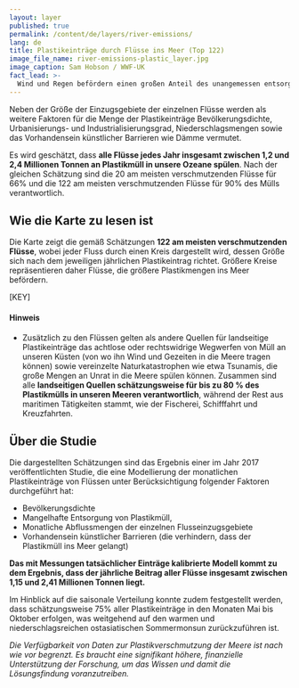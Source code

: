 ```yaml
---
layout: layer
published: true
permalink: /content/de/layers/river-emissions/
lang: de
title: Plastikeinträge durch Flüsse ins Meer (Top 122)
image_file_name: river-emissions-plastic_layer.jpg
image_caption: Sam Hobson / WWF-UK
fact_lead: >-
  Wind und Regen befördern einen großen Anteil des unangemessen entsorgten Plastikmülls in unsere Flüsse, die als bedeutende Quellen für den Plastikmüll in unseren Ozeanen gelten.
---
```


Neben der Größe der Einzugsgebiete der einzelnen Flüsse werden als weitere Faktoren für die Menge der Plastikeinträge Bevölkerungsdichte, Urbanisierungs- und Industrialisierungsgrad, Niederschlagsmengen sowie das Vorhandensein künstlicher Barrieren wie Dämme vermutet.

Es wird geschätzt, dass **alle Flüsse jedes Jahr insgesamt zwischen 1,2 und 2,4 Millionen Tonnen an Plastikmüll in unsere Ozeane spülen**. Nach der gleichen Schätzung sind die 20 am meisten verschmutzenden Flüsse für 66% und die 122 am meisten verschmutzenden Flüsse für 90% des Mülls verantwortlich.  


## Wie die Karte zu lesen ist

Die Karte zeigt die gemäß Schätzungen **122 am meisten verschmutzenden Flüsse**, wobei jeder Fluss durch einen Kreis dargestellt wird, dessen Größe sich nach dem jeweiligen jährlichen Plastikeintrag richtet. Größere Kreise repräsentieren daher Flüsse, die größere Plastikmengen ins Meer befördern.

[KEY]

#### Hinweis

* Zusätzlich zu den Flüssen gelten als andere Quellen für landseitige Plastikeinträge das achtlose oder rechtswidrige Wegwerfen von Müll an unseren Küsten (von wo ihn Wind und Gezeiten in die Meere tragen können) sowie vereinzelte Naturkatastrophen wie etwa Tsunamis, die große Mengen an Unrat in die Meere spülen können. Zusammen sind alle **landseitigen Quellen schätzungsweise für bis zu 80 % des Plastikmülls in unseren Meeren verantwortlich**, während der Rest aus maritimen Tätigkeiten stammt, wie der Fischerei, Schifffahrt und Kreuzfahrten.

## Über die Studie

Die dargestellten Schätzungen sind das Ergebnis einer im Jahr 2017 veröffentlichten Studie, die eine Modellierung der monatlichen Plastikeinträge von Flüssen unter Berücksichtigung folgender Faktoren durchgeführt hat:
* Bevölkerungsdichte
* Mangelhafte Entsorgung von Plastikmüll,
* Monatliche Abflussmengen der einzelnen Flusseinzugsgebiete
* Vorhandensein künstlicher Barrieren (die verhindern, dass der Plastikmüll ins Meer gelangt)

**Das mit Messungen tatsächlicher Einträge kalibrierte Modell kommt zu dem Ergebnis, dass der jährliche Beitrag aller Flüsse insgesamt zwischen 1,15 und 2,41 Millionen Tonnen liegt.**

Im Hinblick auf die saisonale Verteilung konnte zudem festgestellt werden, dass schätzungsweise 75% aller Plastikeinträge in den Monaten Mai bis Oktober erfolgen, was weitgehend auf den warmen und niederschlagsreichen ostasiatischen Sommermonsun zurückzuführen ist.

*Die Verfügbarkeit von Daten zur Plastikverschmutzung der Meere ist nach wie vor begrenzt. Es braucht eine signifikant höhere, finanzielle Unterstützung der Forschung, um das Wissen und damit die Lösungsfindung voranzutreiben.*
